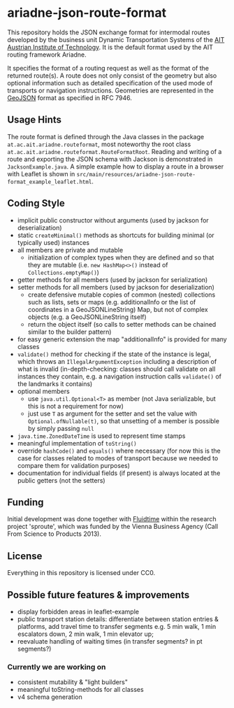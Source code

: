 # ariadne-json-route-format
This repository holds the JSON exchange format for intermodal routes developed by the business unit Dynamic Transportation Systems of the [AIT Austrian Institute of Technology](http://dts.ait.ac.at). It is the default format used by the AIT routing framework Ariadne.

It specifies the format of a routing request as well as the format of the returned route(s). A route does not only consist of the geometry but also optional information such as detailed specification of the used mode of transports or navigation instructions.
Geometries are represented in the [GeoJSON](http://geojson.org) format as specified in RFC 7946.

## Usage Hints
The route format is defined through the Java classes in the package `at.ac.ait.ariadne.routeformat`, most noteworthy the root class `at.ac.ait.ariadne.routeformat.RouteFormatRoot`.
Reading and writing of a route and exporting the JSON schema with Jackson is demonstrated in `JacksonExample.java`.
A simple example how to display a route in a browser with Leaflet is shown in `src/main/resources/ariadne-json-route-format_example_leaflet.html`.

## Coding Style
- implicit public constructor without arguments (used by jackson for deserialization)
- static `createMinimal()` methods as shortcuts for building minimal (or typically used) instances
- all members are private and mutable
    - initialization of complex types when they are defined and so that they are mutable (i.e. `new HashMap<>()` instead of `Collections.emptyMap()`)
- getter methods for all members (used by jackson for serialization)
- setter methods for all members (used by jackson for deserialization)
    - create defensive mutable copies of common (nested) collections such as lists, sets or maps (e.g. additionalInfo or the list of coordinates in a GeoJSONLineString) Map, but not of complex objects (e.g. a GeoJSONLineString itself)
    - return the object itself (so calls to setter methods can be chained similar to the builder pattern)
- for easy generic extension the map "additionalInfo" is provided for many classes
- `validate()` method for checking if the state of the instance is legal, which throws an `IllegalArgumentException` including a description of what is invalid (in-depth-checking: classes should call validate on all instances they contain, e.g. a navigation instruction calls `validate()` of the landmarks it contains)
- optional members
    - use `java.util.Optional<T>` as member (not Java serializable, but this is not a requirement for now)
    - just use `T` as argument for the setter and set the value with `Optional.ofNullable(t)`, so that unsetting of a member is possible by simply passing `null`
- `java.time.ZonedDateTime` is used to represent time stamps
- meaningful implementation of `toString()`
- override `hashCode()` and `equals()` where necessary (for now this is the case for classes related to modes of transport because we needed to compare them for validation purposes)
- documentation for individual fields (if present) is always located at the public getters (not the setters)

## Funding
Initial development was done together with [Fluidtime](http://www.fluidtime.com) within the research project 'sproute', which was funded by the Vienna Business Agency (Call From Science to Products 2013).

## License
Everything in this repository is licensed under CC0.

## Possible future features & improvements 
- display forbidden areas in leaflet-example
- public transport station details: differentiate between station entries & platforms, add travel time to transfer segments e.g. 5 min walk, 1 min escalators down, 2 min walk, 1 min elevator up;
- reevaluate handling of waiting times (in transfer segments? in pt segments?)

### Currently we are working on
- consistent mutability & "light builders"
- meaningful toString-methods for all classes
- v4 schema generation
